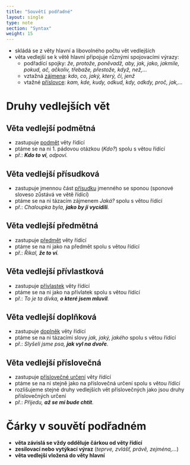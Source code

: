 ```yaml
---
title: "Souvětí podřadné"
layout: single
type: note
section: "Syntax"
weight: 15
---
```

- skládá se z věty hlavní a libovolného počtu vět vedlejších
- věta vedlejší se k větě hlavní připojuje různými spojovacími výrazy:
    - podřadící spojky: _že, protože, poněvadž, aby, jak, jako, jakmile, pokud, ač, ačkoliv, třebaže, přestože, když, než,..._
    - vztažná [zájmena](/notes/school/czech/czech-grammar/morphology/pronouns): _kdo, co, jaký, který, čí, jenž_
    - vtažné [příslovce](/notes/school/czech/czech-grammar/morphology/adverbs): _kam, kde, kudy, odkud, kdy, odkdy, proč, jak,..._
# Druhy vedlejších vět
## Věta vedlejší podmětná
- zastupuje [podmět](/notes/school/czech/czech-grammar/syntax/subject) věty řídící
- ptáme se na ni 1. pádovou otázkou (_Kdo?_) spolu s větou řídící
- př.: _**Kdo to ví**, odpoví._
## Věta vedlejší přísudková
- zastupuje jmennou část [přísudku](/notes/school/czech/czech-grammar/syntax/predicate) jmenného se sponou (sponové sloveso zůstává ve větě řídící)
- ptáme se na ni tázacím zájmenem _Jaká?_ spolu s větou řídící
- př.: _Chaloupka byla, **jako by ji vycídili**._
## Věta vedlejší předmětná
- zastupuje [předmět](/notes/school/czech/czech-grammar/syntax/object) věty řídící
- ptáme se na ni jako na předmět spolu s větou řídící
- př.: _Říkal, **že to ví**._
## Věta vedlejší přívlastková
- zastupuje [přívlastek](/notes/school/czech/czech-grammar/syntax/atribute) věty řídící
- ptáme se na ni jako na přívlatek spolu s větou řídící
- př.: _To je ta dívka, **o které jsem mluvil**._
## Věta vedlejší doplňková
- zastupuje [doplněk](/notes/school/czech/czech-grammar/syntax/atribut-verbale) věty řídící
- ptáme se na ni tázacími slovy _jak, jaký, jakého_ spolu s větou řídící
- př.: _Slyšeli jsme psa, **jak vyl na dvoře**._
## Věta vedlejší příslovečná
- zastupuje [příslovečné určení](/notes/school/czech/czech-grammar/syntax/adverbials) věty řídící
- ptáme se na ni stejně jako na příslovečná určení spolu s větou řídící
- rozlišujeme stejné druhy vedlejších vět příslovečných jako jsou druhy příslovečných určení
- př.: _Přijedu, **až se mi bude chtít**._
# Čárky v souvětí podřadném
- **věta závislá se vždy odděluje čárkou od věty řídící**
- **zesilovací nebo vytýkací výraz** (_teprve, zvlášť, právě, zejména,..._)
- **věta vedlejší vložená do věty hlavní**